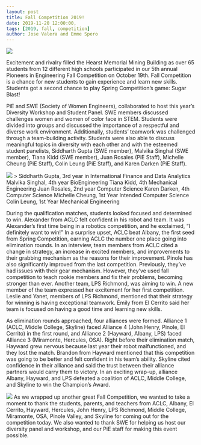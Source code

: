 ```yaml
---
layout: post
title: Fall Competition 2019!
date: 2019-11-20 12:00:00,
tags: [2019, fall, competition]
author: Jose Valera and Emme Spero
---
```


<img src="{{site.baseurl}}/assets/images/blog/fallcomp_2019_banner.jpg">

Excitement and rivalry filled the Hearst Memorial Mining Building as over 65 students from 12 different high schools participated in our 5th annual Pioneers in Engineering Fall Competition on October 19th. Fall Competition is a chance for new students to gain experience and learn new skills. Students got a second chance to play Spring Competition’s game: Sugar Blast!

PiE and SWE (Society of Women Engineers), collaborated to host this year’s Diversity Workshop and Student Panel. SWE members discussed challenges women and women of color face in STEM. Students were divided into groups and discussed the importance of a respectful and diverse work environment. Additionally, students’ teamwork was challenged through a team-building activity. Students were also able to discuss meaningful topics in diversity with each other and with the esteemed student panelists, Siddharth Gupta (SWE member), Malvika Singhal (SWE member), Tiana Kidd (SWE member), Juan Rosales (PiE Staff), Michelle Cheung (PiE Staff), Colin Leung (PiE Staff), and Karen Darken (PiE Staff).


<img src="{{site.baseurl}}/assets/images/blog/2019-fall-people.png">
> Siddharth Gupta, 3rd year in International Finance and Data Analytics
Malvika Singhal, 4th year BioEngineering
Tiana Kidd, 4th Mechanical Engineering
Juan Rosales, 2nd year Computer Science
Karen Darken, 4th Computer Science
Michelle Cheung, 1st Year Intended Computer Science
Colin Leung, 1st Year Mechanical Engineering


During the qualification matches, students looked focused and determined to win. Alexander from ACLC felt confident in his robot and team. It was Alexander’s first time being in a robotics competition, and he exclaimed, “I definitely want to win!” In a surprise upset, ACLC beat Albany, the first seed from Spring Competition, earning ACLC the number one place going into elimination rounds. In an interview, team members from ACLC cited a change in strategy, an increase in excited members, and improvements to their grabbing mechanism as the reasons for their improvement. Pinole has also significantly improved from the last competition. Previously, they’ve had issues with their gear mechanism. However, they’ve used fall competition to teach rookie members and fix their problems, becoming stronger than ever. Another team, LPS Richmond, was aiming to win. A new member of the team expressed her excitement for her first competition.  Leslie and Yanet, members of LPS Richmond, mentioned that their strategy for winning is having exceptional teamwork. Emily from El Cerrito said her team is focused on having a good time and learning new skills.

As elimination rounds approached, four alliances were formed. Alliance 1 (ACLC, Middle College, Skyline) faced Alliance 4 (John Henry, Pinole, El Cerrito) in the first round, and Alliance 2 (Hayward, Albany, LPS) faced Alliance 3 (Miramonte, Hercules, OSA). Right before their elimination match, Hayward grew nervous because last year their robot malfunctioned, and they lost the match. Brandon from Hayward mentioned that this competition was going to be better and felt confident in his team’s ability. Skyline cited confidence in their alliance and said the trust between their alliance partners would carry them to victory. In an exciting wrap-up, alliance Albany, Hayward, and LPS defeated a coalition of ACLC, Middle College, and Skyline to win the Champion’s Award.

<img src="{{site.baseurl}}/assets/images/blog/2019-fall-staff.png">
As we wrapped up another great Fall Competition, we wanted to take a moment to thank the students, parents, and teachers from ACLC, Albany, El Cerrito, Hayward, Hercules, John Henry, LPS Richmond, Middle College, Miramonte, OSA, Pinole Valley, and Skyline for coming out for the competition today. We also wanted to thank SWE for helping us host our diversity panel and workshop, and our PiE staff for making this event possible.  

